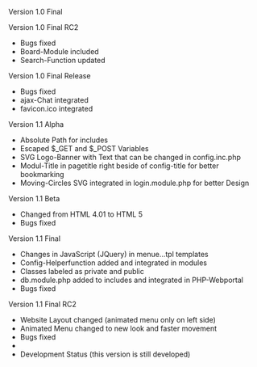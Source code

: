 Version 1.0 Final


Version 1.0 Final RC2
- Bugs fixed
- Board-Module included
- Search-Function updated

Version 1.0 Final Release
- Bugs fixed
- ajax-Chat integrated
- favicon.ico integrated

Version 1.1 Alpha
- Absolute Path for includes
- Escaped $_GET and $_POST Variables
- SVG Logo-Banner with Text that can be changed in config.inc.php
- Modul-Title in pagetitle right beside of config-title for better bookmarking
- Moving-Circles SVG integrated in login.module.php for better Design

Version 1.1 Beta
- Changed from HTML 4.01 to HTML 5
- Bugs fixed

Version 1.1 Final
- Changes in JavaScript (JQuery) in menue...tpl templates
- Config-Helperfunction added and integrated in modules
- Classes labeled as private and public
- db.module.php added to includes and integrated in PHP-Webportal
- Bugs fixed

Version 1.1 Final RC2
- Website Layout changed (animated menu only on left side)
- Animated Menu changed to new look and faster movement
- Bugs fixed
- 
- Development Status (this version is still developed)
